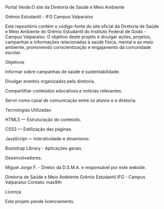 Portal Verde:O site da Diretoria de Saúde e Meio Ambiente 

Grêmio Estudantil - IFG Campus Valparaíso

Este repositório contém o código-fonte do site oficial da Diretoria de Saúde e Meio Ambiente do Grêmio Estudantil do Instituto Federal de Goiás - Campus Valparaíso. O objetivo deste projeto é divulgar ações, projetos, campanhas e informações relacionadas à saúde física, mental e ao meio ambiente, promovendo conscientização e engajamento da comunidade escolar.

Objetivos

Informar sobre campanhas de saúde e sustentabilidade.

Divulgar eventos organizados pela diretoria.

Compartilhar conteúdos educativos e notícias relevantes.

Servir como canal de comunicação entre os alunos e a diretoria.


Tecnologias Utilizadas

HTML5 — Estruturação do conteúdo.

CSS3 — Estilização das páginas.

JavaScript — Interatividade e dinamismo.

Bootstrap Library - Aplicações gerais.

Desenvolvedores:

Miguel Jorge F. - Diretor da D.S.M.A. e responsável por este website.

Diretoria de Saúde e Meio Ambiente
Grêmio Estudantil
IFG - Campus Valparaíso
Contato: max9th

Licença

Este projeto pende licenciamento.
